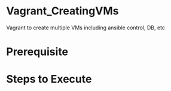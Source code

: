 # Vagrant_CreatingVMs
Vagrant to create multiple VMs including ansible control, DB, etc

# Prerequisite
# Steps to Execute
